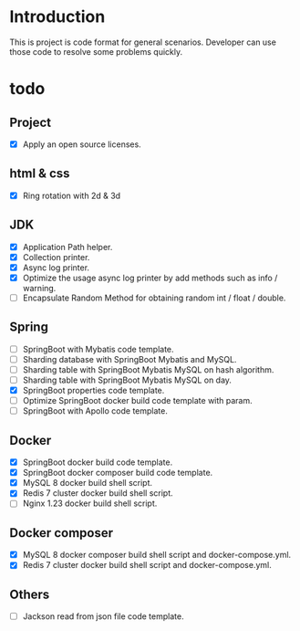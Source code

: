 # Introduction

This is project is code format for general scenarios. Developer can use those code to resolve some problems quickly.

# todo

## Project

- [x] Apply an open source licenses.

## html & css

- [x] Ring rotation with 2d & 3d

## JDK

- [x] Application Path helper.
- [x] Collection printer.
- [x] Async log printer.
- [X] Optimize the usage async log printer by add methods such as info / warning.
- [ ] Encapsulate Random Method for obtaining random int / float / double.

## Spring

- [ ] SpringBoot with Mybatis code template.
- [ ] Sharding database with SpringBoot Mybatis and MySQL.
- [ ] Sharding table with SpringBoot Mybatis MySQL on hash algorithm.
- [ ] Sharding table with SpringBoot Mybatis MySQL on day.
- [x] SpringBoot properties code template.
- [ ] Optimize SpringBoot docker build code template with param.
- [ ] SpringBoot with Apollo code template.

## Docker

- [x] SpringBoot docker build code template.
- [x] SpringBoot docker composer build code template.
- [x] MySQL 8 docker build shell script.
- [x] Redis 7 cluster docker build shell script.
- [ ] Nginx 1.23 docker build shell script.

## Docker composer

- [x] MySQL 8 docker composer build shell script and docker-compose.yml.
- [x] Redis 7 cluster docker build shell script and docker-compose.yml.

## Others

- [ ] Jackson read from json file code template.
